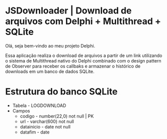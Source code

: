 # JSDownloader | Download de arquivos com Delphi + Multithread + SQLite

Olá, seja bem-vindo ao meu projeto Delphi.

Essa aplicação realiza o download de arquivos a partir de um link utilizando o sistema de Multithread nativo do Delphi combinado com o design pattern de Observer para receber os callbaks e armazenar o histórico de downloads em um banco de dados SQLite.

# Estrutura do banco SQLite
- Tabela - LOGDOWNLOAD
- Campos 
  - codigo - number(22,0) not null | PK
  - url - varchar(600) not null
  - datainicio - date not null
  - datafim - date
